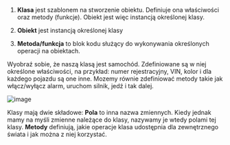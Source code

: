 1. **Klasa** jest szablonem na stworzenie obiektu. Definiuje ona właściwości oraz metody (funkcje). Obiekt jest więc instancją określonej klasy. 

2. **Obiekt** jest instancją określonej klasy

3. **Metoda/funkcja** to blok kodu służący do wykonywania określonych operacji na obiektach. 

Wyobraź sobie, że naszą klasą jest samochód. Zdefiniowane są w niej określone właściwości, na przykład: numer rejestracyjny, VIN, kolor i dla każdego pojazdu są one inne. 
Mozemy równie zdefiniować metody takie jak włącz/wyłącz alarm, uruchom silnik, jedź i tak dalej.

![image](/Users/bartlomiej.kalinski/Documents/demo-lait/KlasyMetody.png)

Klasy mają dwie składowe:
**Pola** to inna nazwa zmiennych. Kiedy jednak mamy na myśli zmienne należące do klasy, nazywamy je wtedy polami tej klasy.
**Metody** definiują, jakie operacje klasa udostępnia dla zewnętrznego świata i jak można z niej korzystać.
